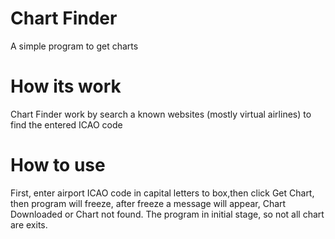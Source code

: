 # Chart Finder
A simple program to get charts
# How its work
Chart Finder work by search a known websites (mostly virtual airlines) to find the entered ICAO code
# How to use
First, enter airport ICAO code in capital letters to box,then click Get Chart, then program will freeze, after freeze a message will appear, Chart Downloaded or Chart not found.
The program in initial stage, so not all chart are exits.